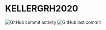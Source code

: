 # KELLERGRH2020
<img alt="GitHub commit activity" src="https://img.shields.io/github/commit-activity/w/lizardman2297/KELLERGRH2020?style=for-the-badge"> <img alt="GitHub last commit" src="https://img.shields.io/github/last-commit/lizardman2297/KELLERGRH2020?style=for-the-badge">

